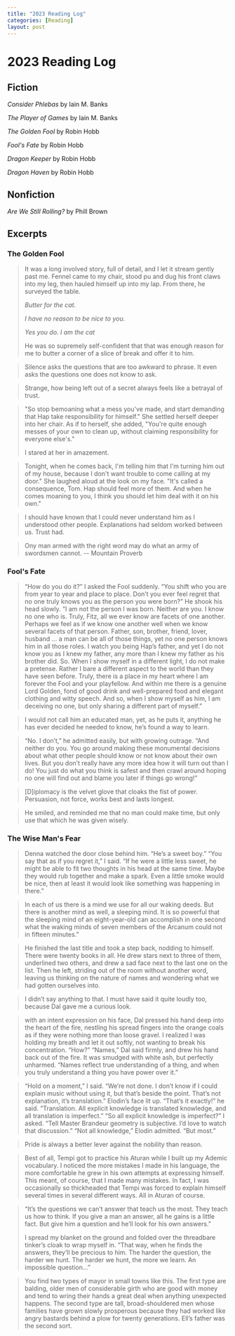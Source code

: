 ```yaml
---
title: "2023 Reading Log"
categories: [Reading]
layout: post
---
```

# 2023 Reading Log

## Fiction
_Consider Phlebas_ by Iain M. Banks

_The Player of Games_ by Iain M. Banks

_The Golden Fool_ by Robin Hobb

_Fool's Fate_ by Robin Hobb

_Dragon Keeper_ by Robin Hobb

_Dragon Haven_ by Robin Hobb

## Nonfiction
_Are We Still Rolling?_ by Phill Brown


## Excerpts

### The Golden Fool
> It was a long involved story, full of detail, and I let it stream gently past me. Fennel came to my chair, stood pu and dug his front claws into my leg, then hauled himself up into my lap. From there, he surveyed the table.
> 
> _Butter for the cat._
> 
> _I have no reason to be nice to you._
> 
> _Yes you do. I am the cat_
> 
> He was so supremely self-confident that that was enough reason for me to butter a corner of a slice of break and offer it to him.

> Silence asks the questions that are too awkward to phrase. It even asks the questions one does not know to ask.

> Strange, how being left out of a secret always feels like a betrayal of trust.

> "So stop bemoaning what a mess you've made, and start demanding that Hap take responsibility for himself." She settled herself deeper into her chair. As if to herself, she added, "You're quite enough messes of your own to clean up, without claiming responsibility for everyone else's."
> 
> I stared at her in amazement.

> Tonight, when he comes back, I'm telling him that I'm turning him out of my house, because I don't want trouble to come calling at my door." She laughed aloud at the look on my face. "It's called a consequence, Tom. Hap should feel more of them. And when he comes moaning to you, I think you should let him deal with it on his own."

> I should have known that I could never understand him as I understood other people. Explanations had seldom worked between us. Trust had.

> Ony man armed with the right word may do what an army of swordsmen cannot. -- Mountain Proverb

### Fool's Fate
> “How do you do it?” I asked the Fool suddenly. “You shift who you are from year to year and place to place. Don’t you ever feel regret that no one truly knows you as the person you were born?” He shook his head slowly. “I am not the person I was born. Neither are you. I know no one who is. Truly, Fitz, all we ever know are facets of one another. Perhaps we feel as if we know one another well when we know several facets of that person. Father, son, brother, friend, lover, husband … a man can be all of those things, yet no one person knows him in all those roles. I watch you being Hap’s father, and yet I do not know you as I knew my father, any more than I knew my father as his brother did. So. When I show myself in a different light, I do not make a pretense. Rather I bare a different aspect to the world than they have seen before. Truly, there is a place in my heart where I am forever the Fool and your playfellow. And within me there is a genuine Lord Golden, fond of good drink and well-prepared food and elegant clothing and witty speech. And so, when I show myself as him, I am deceiving no one, but only sharing a different part of myself.”

> I would not call him an educated man, yet, as he puts it, anything he has ever decided he needed to know, he’s found a way to learn.

> “No. I don’t,” he admitted easily, but with growing outrage. “And neither do you. You go around making these monumental decisions about what other people should know or not know about their own lives. But you don’t really have any more idea how it will turn out than I do! You just do what you think is safest and then crawl around hoping no one will find out and blame you later if things go wrong!”

> [D]iplomacy is the velvet glove that cloaks the fist of power. Persuasion, not force, works best and lasts longest.

> He smiled, and reminded me that no man could make time, but only use that which he was given wisely.

### The Wise Man's Fear
> Denna watched the door close behind him. “He’s a sweet boy.” “You say that as if you regret it,” I said. “If he were a little less sweet, he might be able to fit two thoughts in his head at the same time. Maybe they would rub together and make a spark. Even a little smoke would be nice, then at least it would look like something was happening in there.”

> In each of us there is a mind we use for all our waking deeds. But there is another mind as well, a sleeping mind. It is so powerful that the sleeping mind of an eight-year-old can accomplish in one second what the waking minds of seven members of the Arcanum could not in fifteen minutes.”

> He finished the last title and took a step back, nodding to himself. There were twenty books in all. He drew stars next to three of them, underlined two others, and drew a sad face next to the last one on the list. Then he left, striding out of the room without another word, leaving us thinking on the nature of names and wondering what we had gotten ourselves into.

> I didn’t say anything to that. I must have said it quite loudly too, because Dal gave me a curious look.

> with an intent expression on his face, Dal pressed his hand deep into the heart of the fire, nestling his spread fingers into the orange coals as if they were nothing more than loose gravel. I realized I was holding my breath and let it out softly, not wanting to break his concentration. “How?” “Names,” Dal said firmly, and drew his hand back out of the fire. It was smudged with white ash, but perfectly unharmed. “Names reflect true understanding of a thing, and when you truly understand a thing you have power over it.”

> “Hold on a moment,” I said. “We’re not done. I don’t know if I could explain music without using it, but that’s beside the point. That’s not explanation, it’s translation.” Elodin’s face lit up. “That’s it exactly!” he said. “Translation. All explicit knowledge is translated knowledge, and all translation is imperfect.” “So all explicit knowledge is imperfect?” I asked. “Tell Master Brandeur geometry is subjective. I’d love to watch that discussion.” “Not all knowledge,” Elodin admitted. “But most.”

> Pride is always a better lever against the nobility than reason.

> Best of all, Tempi got to practice his Aturan while I built up my Ademic vocabulary. I noticed the more mistakes I made in his language, the more comfortable he grew in his own attempts at expressing himself. This meant, of course, that I made many mistakes. In fact, I was occasionally so thickheaded that Tempi was forced to explain himself several times in several different ways. All in Aturan of course.

> “It’s the questions we can’t answer that teach us the most. They teach us how to think. If you give a man an answer, all he gains is a little fact. But give him a question and he’ll look for his own answers.” 
>  
>  I spread my blanket on the ground and folded over the threadbare tinker’s cloak to wrap myself in. “That way, when he finds the answers, they’ll be precious to him. The harder the question, the harder we hunt. The harder we hunt, the more we learn. An impossible question...”

> 

> You find two types of mayor in small towns like this. The first type are balding, older men of considerable girth who are good with money and tend to wring their hands a great deal when anything unexpected happens. The second type are tall, broad-shouldered men whose families have grown slowly prosperous because they had worked like angry bastards behind a plow for twenty generations. Ell’s father was the second sort.

